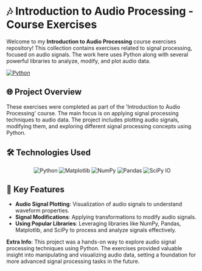 # 🎶 Introduction to Audio Processing - Course Exercises

Welcome to my **Introduction to Audio Processing** course exercises repository! This collection contains exercises related to signal processing, focused on audio signals. The work here uses Python along with several powerful libraries to analyze, modify, and plot audio data.

[![Python](https://img.shields.io/badge/Python-%233776AB.svg?style=for-the-badge&logo=python&logoColor=white)](https://www.python.org/)

## 🌐 Project Overview

These exercises were completed as part of the 'Introduction to Audio Processing' course. The main focus is on applying signal processing techniques to audio data. The project includes plotting audio signals, modifying them, and exploring different signal processing concepts using Python.

## 🛠️ Technologies Used

<p align="center">
  <img src="https://img.shields.io/badge/Python-%233776AB.svg?style=for-the-badge&logo=python&logoColor=white" alt="Python" />
  <img src="https://img.shields.io/badge/Matplotlib-%23ff7f0e.svg?style=for-the-badge&logo=python&logoColor=white" alt="Matplotlib" />
  <img src="https://img.shields.io/badge/NumPy-%23013243.svg?style=for-the-badge&logo=numpy&logoColor=white" alt="NumPy" />
  <img src="https://img.shields.io/badge/Pandas-%23150458.svg?style=for-the-badge&logo=pandas&logoColor=white" alt="Pandas" />
  <img src="https://img.shields.io/badge/SciPy%20IO-%238ca0e8.svg?style=for-the-badge&logo=scipy&logoColor=white" alt="SciPy IO" />
</p>

## 🌟 Key Features

- **Audio Signal Plotting**: Visualization of audio signals to understand waveform properties.
- **Signal Modifications**: Applying transformations to modify audio signals.
- **Using Popular Libraries**: Leveraging libraries like NumPy, Pandas, Matplotlib, and SciPy to process and analyze signals effectively.



**Extra Info**: This project was a hands-on way to explore audio signal processing techniques using Python. The exercises provided valuable insight into manipulating and visualizing audio data, setting a foundation for more advanced signal processing tasks in the future.
